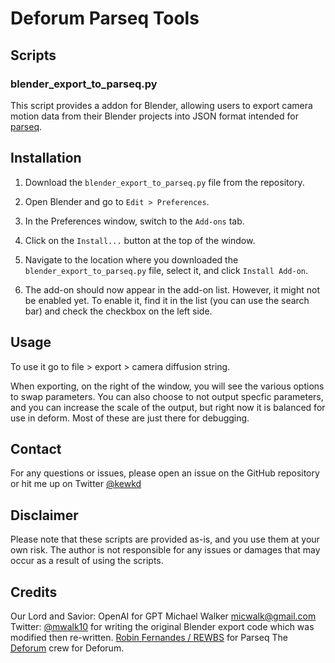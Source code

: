 # Deforum Parseq Tools

## Scripts

### blender_export_to_parseq.py

This script provides a addon for Blender, allowing users to export camera motion data from their Blender projects into JSON format intended for [parseq](https://sd-parseq.web.app/). 

## Installation

1. Download the `blender_export_to_parseq.py` file from the repository.

2. Open Blender and go to `Edit > Preferences`.

3. In the Preferences window, switch to the `Add-ons` tab.

4. Click on the `Install...` button at the top of the window.

5. Navigate to the location where you downloaded the `blender_export_to_parseq.py` file, select it, and click `Install Add-on`.

6. The add-on should now appear in the add-on list. However, it might not be enabled yet. To enable it, find it in the list (you can use the search bar) and check the checkbox on the left side.

## Usage
To use it go to file > export > camera diffusion string. 

When exporting, on the right of the window, you will see the various options to swap parameters. You can also choose to not output specfic parameters, and you can increase the scale of the output, but right now it is balanced for use in deform. Most of these are just there for debugging.

## Contact

For any questions or issues, please open an issue on the GitHub repository or hit me up on Twitter [@kewkd](https://twitter.com/kewkd)

## Disclaimer

Please note that these scripts are provided as-is, and you use them at your own risk. The author is not responsible for any issues or damages that may occur as a result of using the scripts.

## Credits 

Our Lord and Savior: OpenAI for GPT
Michael Walker <micwalk@gmail.com> Twitter: [@mwalk10](twitter.com/mwalk10) for writing the original Blender export code which was modified then re-written. 
[Robin Fernandes / REWBS](https://github.com/rewbs) for Parseq
The [Deforum](https://github.com/deforum-art/sd-webui-deforum) crew for Deforum. 

